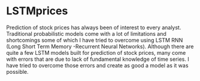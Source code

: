 # LSTMprices
Prediction of stock prices has always been of interest to every analyst. Traditional probabilistic models come with a lot of limitations and shortcomings some of which I have tried to overcome using LSTM RNN (Long Short Term Memory -Recurrent Neural Networks). Although there are quite a few LSTM models built for prediction of stock prices, many come with errors that are due to lack of fundamental knowledge of time series. I have tried to overcome those errors and create as good a model as it was possible.
